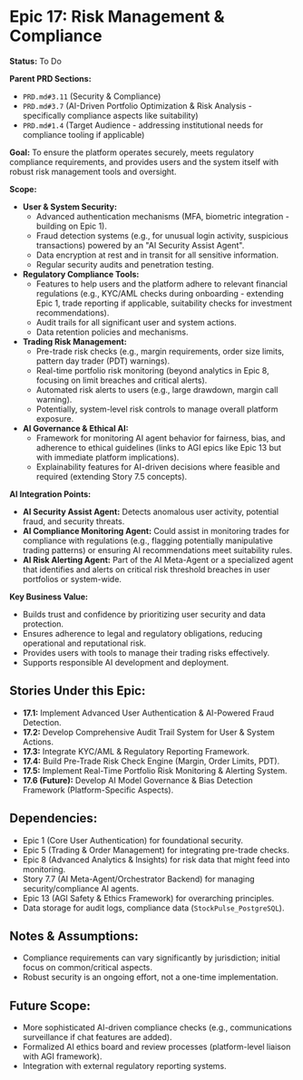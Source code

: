 # Epic 17: Risk Management & Compliance

**Status:** To Do

**Parent PRD Sections:**
*   `PRD.md#3.11` (Security & Compliance)
*   `PRD.md#3.7` (AI-Driven Portfolio Optimization & Risk Analysis - specifically compliance aspects like suitability)
*   `PRD.md#1.4` (Target Audience - addressing institutional needs for compliance tooling if applicable)

**Goal:** To ensure the platform operates securely, meets regulatory compliance requirements, and provides users and the system itself with robust risk management tools and oversight.

**Scope:**
*   **User & System Security:**
    *   Advanced authentication mechanisms (MFA, biometric integration - building on Epic 1).
    *   Fraud detection systems (e.g., for unusual login activity, suspicious transactions) powered by an "AI Security Assist Agent".
    *   Data encryption at rest and in transit for all sensitive information.
    *   Regular security audits and penetration testing.
*   **Regulatory Compliance Tools:**
    *   Features to help users and the platform adhere to relevant financial regulations (e.g., KYC/AML checks during onboarding - extending Epic 1, trade reporting if applicable, suitability checks for investment recommendations).
    *   Audit trails for all significant user and system actions.
    *   Data retention policies and mechanisms.
*   **Trading Risk Management:**
    *   Pre-trade risk checks (e.g., margin requirements, order size limits, pattern day trader (PDT) warnings).
    *   Real-time portfolio risk monitoring (beyond analytics in Epic 8, focusing on limit breaches and critical alerts).
    *   Automated risk alerts to users (e.g., large drawdown, margin call warning).
    *   Potentially, system-level risk controls to manage overall platform exposure.
*   **AI Governance & Ethical AI:**
    *   Framework for monitoring AI agent behavior for fairness, bias, and adherence to ethical guidelines (links to AGI epics like Epic 13 but with immediate platform implications).
    *   Explainability features for AI-driven decisions where feasible and required (extending Story 7.5 concepts).

**AI Integration Points:**
*   **AI Security Assist Agent:** Detects anomalous user activity, potential fraud, and security threats.
*   **AI Compliance Monitoring Agent:** Could assist in monitoring trades for compliance with regulations (e.g., flagging potentially manipulative trading patterns) or ensuring AI recommendations meet suitability rules.
*   **AI Risk Alerting Agent:** Part of the AI Meta-Agent or a specialized agent that identifies and alerts on critical risk threshold breaches in user portfolios or system-wide.

**Key Business Value:**
*   Builds trust and confidence by prioritizing user security and data protection.
*   Ensures adherence to legal and regulatory obligations, reducing operational and reputational risk.
*   Provides users with tools to manage their trading risks effectively.
*   Supports responsible AI development and deployment.

## Stories Under this Epic:
*   **17.1:** Implement Advanced User Authentication & AI-Powered Fraud Detection.
*   **17.2:** Develop Comprehensive Audit Trail System for User & System Actions.
*   **17.3:** Integrate KYC/AML & Regulatory Reporting Framework.
*   **17.4:** Build Pre-Trade Risk Check Engine (Margin, Order Limits, PDT).
*   **17.5:** Implement Real-Time Portfolio Risk Monitoring & Alerting System.
*   **17.6 (Future):** Develop AI Model Governance & Bias Detection Framework (Platform-Specific Aspects).

## Dependencies:
*   Epic 1 (Core User Authentication) for foundational security.
*   Epic 5 (Trading & Order Management) for integrating pre-trade checks.
*   Epic 8 (Advanced Analytics & Insights) for risk data that might feed into monitoring.
*   Story 7.7 (AI Meta-Agent/Orchestrator Backend) for managing security/compliance AI agents.
*   Epic 13 (AGI Safety & Ethics Framework) for overarching principles.
*   Data storage for audit logs, compliance data (`StockPulse_PostgreSQL`).

## Notes & Assumptions:
*   Compliance requirements can vary significantly by jurisdiction; initial focus on common/critical aspects.
*   Robust security is an ongoing effort, not a one-time implementation.

## Future Scope:
*   More sophisticated AI-driven compliance checks (e.g., communications surveillance if chat features are added).
*   Formalized AI ethics board and review processes (platform-level liaison with AGI framework).
*   Integration with external regulatory reporting systems. 